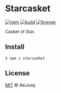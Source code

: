 # Starcasket

[![npm][npm-image]][npm-url]
[![build][build-image]][build-url]
[![license][license-image]][license-url]

Casket of Star.

## Install

`$ npm i starcasket`

## License

[MIT][license-url] © AkiJoey

[npm-image]: https://img.shields.io/npm/v/starcasket
[npm-url]: https://www.npmjs.com/package/starcasket
[build-image]: https://img.shields.io/github/actions/workflow/status/akijoey/starcasket/build.yml
[build-url]: https://github.com/akijoey/starcasket/actions/workflows/build.yml
[license-image]: https://img.shields.io/github/license/akijoey/starcasket
[license-url]: https://github.com/akijoey/starcasket/blob/main/LICENSE
